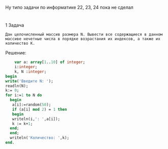 Ну типо задачи по информатике
22, 23, 24 пока не сделал

# 
1 Задача 
```
Дан целочисленный массив размера N. Вывести все содержащиеся в данном массиве нечетные числа в порядке возрастания их индексов, а также их количество К. 
```
Решение:
```pascal
    var a: array[1..10] of integer; 
    i:integer; 
    k, N :integer; 
begin
write('Введите N: '); 
readln(N); 
k:= 0; 
for i:=1 to N do   
  begin
   a[i]:=random(50); 
   if (a[i] mod 2) = 1 then 
   begin
   writeln(i,': ',a[i]);  
   k := k+1;     
  end;
  end;
  writeln('Количество: ',k); 
end.
```
